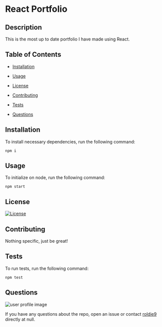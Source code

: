 # React Portfolio

## Description

This is the most up to date portfolio I have made using React.
        
## Table of Contents
        
* [Installation](#installation)
        
* [Usage](#usage)
        
* [License](#license)
        
* [Contributing](#contributing)
        
* [Tests](#tests)
        
* [Questions](#questions)
        
## Installation
        
To install necessary dependencies, run the following command:
        
```
npm i
```
        
## Usage

To initialize on node, run the following command:

```
npm start
```

        
## License

[![License](https://img.shields.io/badge/License-Apache%202.0-blue.svg)](https://opensource.org/licenses/Apache-2.0)
        
## Contributing
        
Nothing specific, just be great!

## Tests
        
To run tests, run the following command:
        
```
npm test
```
        
## Questions

![user profile image](https://avatars1.githubusercontent.com/u/58443430?v=4)
        
If you have any questions about the repo, open an issue or contact [roldie9](https://api.github.com/users/roldie9) directly at null.